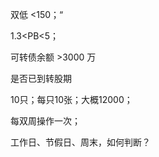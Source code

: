 双低 <150；“

1.3<PB<5；

可转债余额 >3000 万

是否已到转股期



10只；每只10张；大概12000；

每双周操作一次；



工作日、节假日、周末，如何判断？






